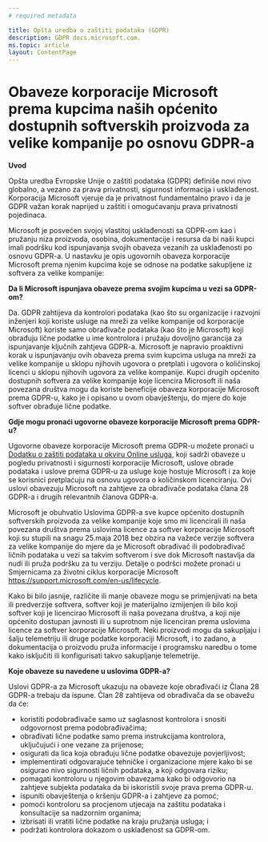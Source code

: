 ```yaml
---
# required metadata

title: Opšta uredba o zaštiti podataka (GDPR)
description: GDPR docs.microsoft.com.
ms.topic: article
layout: ContentPage
---
```


# Obaveze korporacije Microsoft prema kupcima naših općenito dostupnih softverskih proizvoda za velike kompanije po osnovu GDPR-a

**Uvod**

Opšta uredba Evropske Unije o zaštiti podataka (GDPR) definiše novi nivo globalno, a vezano za prava privatnosti, sigurnost informacija i usklađenost. Korporacija Microsoft vjeruje da je privatnost fundamentalno pravo i da je GDPR važan korak naprijed u zaštiti i omogućavanju prava privatnosti pojedinaca.     

Microsoft je posvećen svojoj vlastitoj usklađenosti sa GDPR-om kao i pružanju niza proizvoda, osobina, dokumentacije i resursa da bi naši kupci imali podršku kod ispunjavanja svojih obaveza vezanih za usklađenosti po osnovu GDPR-a. U nastavku je opis ugovornih obaveza korporacije Microsoft prema njenim kupcima koje se odnose na  podatke sakupljene iz softvera za velike kompanije:

**Da li Microsoft ispunjava obaveze prema svojim kupcima u vezi sa GDPR-om?**

Da. GDPR zahtijeva da kontrolori podataka (kao što su organizacije i razvojni inženjeri koji koriste usluge na mreži  za velike kompanije od korporacije Microsoft) koriste samo obrađivače podataka (kao što je Microsoft) koji obrađuju lične podatke u ime kontrolora i pružaju dovoljno garancija za ispunjavanje ključnih zahtjeva GDPR-a. Microsoft je napravio proaktivni korak u ispunjavanju ovih obaveza prema svim kupcima usluga na mreži  za velike kompanije u sklopu njihovih ugovora o pretplati i ugovora o količinskoj licenci u sklopu njihovih ugovora za velike kompanije. Kupci drugih općenito dostupnih softvera za velike kompanije koje licencira Microsoft ili naša povezana društva mogu da koriste beneficije obaveza korporacije Microsoft prema GDPR-u, kako je i opisano u ovom obavještenju, do mjere do koje softver obrađuje lične podatke.

**Gdje mogu pronaći ugovorne obaveze korporacije Microsoft prema GDPR-u?**

Ugovorne obaveze korporacije Microsoft prema GDPR-u možete pronaći u [Dodatku o zaštiti podataka u okviru Online usluga](https://www.microsoftvolumelicensing.com/DocumentSearch.aspx?Mode=2&Keyword=DPA), koji sadrži obaveze u pogledu privatnosti i sigurnosti korporacije Microsoft, uslove obrade podataka i uslove prema GDPR-u za usluge koje hostuje Microsoft i za koje se korisnici pretplaćuju na osnovu ugovora o količinskom licenciranju. Ovi uslovi obavezuju Microsoft na zahtjeve za obrađivače podataka člana 28 GDPR-a i drugih relevantnih članova GDPR-a. 

Microsoft je obuhvatio Uslovima GDPR-a sve kupce općenito dostupnih softverskih proizvoda za velike kompanije koje smo mi licencirali ili naša povezana društva prema uslovima licence za softver korporacije Microsoft koji su stupili na snagu 25.maja 2018 bez obzira na važeće verzije softvera za velike kompanije do mjere da je Microsoft obrađivač ili podobrađivač ličnih podataka u vezi sa takvim softverom i sve dok Microsoft nastavlja da nudi ili pruža podršku za tu verziju. Detalje o podršci možete pronaći u Smjernicama za životni ciklus korporacije Microsoft https://support.microsoft.com/en-us/lifecycle.

Kako bi bilo jasnije, različite ili manje obaveze mogu se primjenjivati na beta ili predverzije softvera, softver koji je materijalno izmijenjen ili bilo koji softver koji je licencirao Microsoft ili naša povezana društva, a koji nije općenito dostupan javnosti ili u suprotnom nije licenciran prema uslovima licence za softver korporacije Microsoft. Neki proizvodi mogu da sakupljaju i šalju telemetriju ili druge podatke korporaciji Microsoft, i to zadano, a dokumentacija o proizvodu pruža informacije i programsku naredbu o tome kako isključiti ili konfigurisati takvo sakupljanje telemetrije.

**Koje obaveze su navedene u uslovima GDPR-a?**

Uslovi GDPR-a za Microsoft ukazuju na obaveze koje obrađivači iz Člana 28 GDPR-a trebaju da ispune.  Član 28 zahtijeva od obrađivača da se obavežu da će:

-	koristiti podobrađivače samo uz saglasnost kontrolora i snositi odgovornost prema podobrađivačima;
-	obrađivati lične podatke samo prema instrukcijama kontrolora, uključujući i one vezane za prijenose;
-	osigurati da lica koja obrađuju lične podatke obavezuje povjerljivost;
-	implementirati odgovarajuće tehničke i organizacione mjere kako bi se osigurao nivo sigurnosti ličnih podataka, a koji odgovara riziku;
-	pomagati kontroloru u njegovim obavezama kako bi odgovorio na zahtjeve subjekta podataka da bi iskoristili svoje prava prema GDPR-u.
-	ispuniti obavještenja o kršenju GDPR-a i zahtjeve za pomoć;
-	pomoći kontroloru sa procjenom utjecaja na zaštitu podataka i konsultacije sa nadzornim organima; 
-	izbrisati ili vratiti lične podatke na kraju pružanja usluga; i
-	podržati kontrolora dokazom o usklađenost sa GDPR-om.
